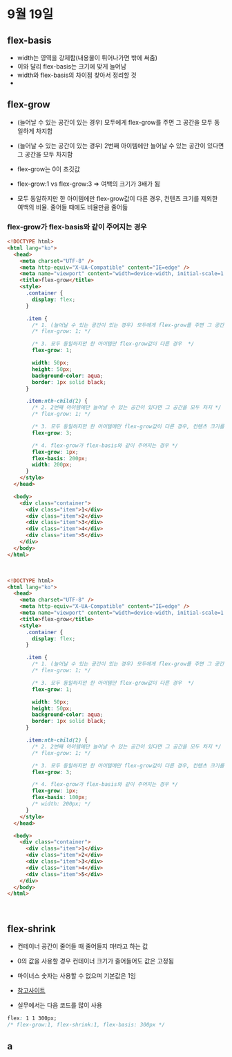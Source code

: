 # 9월 19일

## flex-basis

- width는 영역을 강제함(내용물이 튀어나가면 밖에 써줌)
- 이와 달리 flex-basis는 크기에 맞게 늘어남
- width와 flex-basis의 차이점 찾아서 정리할 것
-

## flex-grow

- (늘어날 수 있는 공간이 있는 경우) 모두에게 flex-grow를 주면 그 공간을 모두 동일하게 차지함
- (늘어날 수 있는 공간이 있는 경우) 2번째 아이템에만 늘어날 수 있는 공간이 있다면 그 공간을 모두 차지함

- flex-grow는 0이 초깃값

- flex-grow:1 vs flex-grow:3 => 여백의 크기가 3배가 됨
- 모두 동일하지만 한 아이템에만 flex-grow값이 다른 경우, 컨텐츠 크기를 제외한 여백의 비율. 줄어들 때에도 비율만큼 줄어듦

### flex-grow가 flex-basis와 같이 주어지는 경우

```html
<!DOCTYPE html>
<html lang="ko">
  <head>
    <meta charset="UTF-8" />
    <meta http-equiv="X-UA-Compatible" content="IE=edge" />
    <meta name="viewport" content="width=device-width, initial-scale=1.0" />
    <title>flex-grow</title>
    <style>
      .container {
        display: flex;
      }

      .item {
        /* 1. (늘어날 수 있는 공간이 있는 경우) 모두에게 flex-grow를 주면 그 공간을 모두 동일하게 차지함 */
        /* flex-grow: 1; */

        /* 3. 모두 동일하지만 한 아이템만 flex-grow값이 다른 경우  */
        flex-grow: 1;

        width: 50px;
        height: 50px;
        background-color: aqua;
        border: 1px solid black;
      }

      .item:nth-child(2) {
        /* 2. 2번째 아이템에만 늘어날 수 있는 공간이 있다면 그 공간을 모두 차지 */
        /* flex-grow: 1; */

        /* 3. 모두 동일하지만 한 아이템에만 flex-grow값이 다른 경우, 컨텐츠 크기를 제외한 여백의 비율. 줄어들 때에도 비율만큼 줄어듦 */
        flex-grow: 3;

        /* 4. flex-grow가 flex-basis와 같이 주어지는 경우 */
        flex-grow: 1px;
        flex-basis: 200px;
        width: 200px;
      }
    </style>
  </head>

  <body>
    <div class="container">
      <div class="item">1</div>
      <div class="item">2</div>
      <div class="item">3</div>
      <div class="item">4</div>
      <div class="item">5</div>
    </div>
  </body>
</html>
```

<br>

```html
<!DOCTYPE html>
<html lang="ko">
  <head>
    <meta charset="UTF-8" />
    <meta http-equiv="X-UA-Compatible" content="IE=edge" />
    <meta name="viewport" content="width=device-width, initial-scale=1.0" />
    <title>flex-grow</title>
    <style>
      .container {
        display: flex;
      }

      .item {
        /* 1. (늘어날 수 있는 공간이 있는 경우) 모두에게 flex-grow를 주면 그 공간을 모두 동일하게 차지함 */
        /* flex-grow: 1; */

        /* 3. 모두 동일하지만 한 아이템만 flex-grow값이 다른 경우  */
        flex-grow: 1;

        width: 50px;
        height: 50px;
        background-color: aqua;
        border: 1px solid black;
      }

      .item:nth-child(2) {
        /* 2. 2번째 아이템에만 늘어날 수 있는 공간이 있다면 그 공간을 모두 차지 */
        /* flex-grow: 1; */

        /* 3. 모두 동일하지만 한 아이템에만 flex-grow값이 다른 경우, 컨텐츠 크기를 제외한 여백의 비율. 줄어들 때에도 비율만큼 줄어듦 */
        flex-grow: 3;

        /* 4. flex-grow가 flex-basis와 같이 주어지는 경우 */
        flex-grow: 1px;
        flex-basis: 100px;
        /* width: 200px; */
      }
    </style>
  </head>

  <body>
    <div class="container">
      <div class="item">1</div>
      <div class="item">2</div>
      <div class="item">3</div>
      <div class="item">4</div>
      <div class="item">5</div>
    </div>
  </body>
</html>
```

<br>

## flex-shrink

- 컨테이너 공간이 줄어들 때 줄어들지 마!라고 하는 값

- 0의 값을 사용할 경우 컨테이너 크기가 줄어들어도 값은 고정됨
- 마이너스 숫자는 사용할 수 없으며 기본값은 1임
- [참고사이트](http://flexboxgrid.com/)

- 실무에서는 다음 코드를 많이 사용

```css
flex: 1 1 300px;
/* flex-grow:1, flex-shrink:1, flex-basis: 300px */
```

## a
